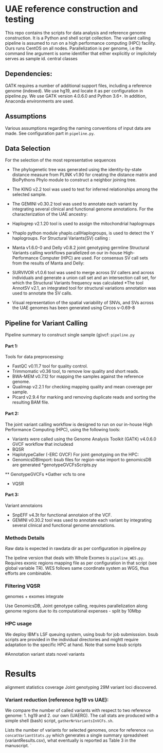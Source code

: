 # UAE reference construction and testing
This repo contains the scripts for data analysis and reference genome construction.
It is a Python and shell script collection.
The variant calling pipeline is assumed to run on a high performance computing (HPC) facility. Ours runs CentOS on all nodes. Parallelization is per genome, i.e the command line argument is some identifier that either explicitly or implicitely serves as sample id.
central classes

## Dependencies:
GATK requires a number of additional support files, including a reference genome (indexed).
We use hg19, and locate it as per configuration in pipeline.py.
We use GATK version 4.0.6.0 and Python 3.6+. In addition, Anaconda environments are used.


## Assumptions
Various assumptions regarding the naming conventions of input data are made. See configuration part in `pipeline.py`.


## Data Selection
For the selection of the most representative sequences 
* The phylogenetic tree was generated using the identity-by-state distance measure from PLINK v1.90 for creating the distance matrix and BioPythons Phylo module to construct a neighbor joining tree. 
* The KING v2.2 tool was used to test for inferred relationships among the selected sample.
* The GEMINI v0.30.2 tool was used to annotate each variant by integrating several clinical and functional genome annotations.
For the characterization of the UAE ancestry: 
* Haplogrep v2.1.20 tool is  used to assign the mitochondrial haplogroups
* Yhaplo python module yhaplo.callHaplogroups, is used to detect the Y haplogroups.
For Structural Variants(SV) calling :
* Manta v1.6.0-0 and Delly v0.8.2 joint genotyping germline Structural Variants calling workflows parallelized on our in-house High-Performance Computer (HPC) are used.
For consensus SV call sets from the results of Manta and Delly:
* SURVIVOR v1.0.6 tool was used to merge across SV callers and across individuals and generate a union call set and an intersection call set, for which the Structural Variants frequency was calculated
*The tool AnnotSV v2.1, an integrated tool for structural variations annotation was used to annotate the SV calls.

* Visual representation of the spatial variability of SNVs, and SVs across the UAE genomes has been generated using Circos v-0.69-8

## Pipeline for Variant Calling

Pipeline summary to construct single sample (g)vcf:
`pipeline.py`

#### Part 1:
Tools for data preprocessing:
* FastQC v0.11.7 tool for quality control.
* Trimmomatic v0.36 tool, to remove low quality and short reads.
* BWA-MEM v0.7.12 for mapping the samples against the reference genome.
* Qualimap v2.2.1 for checking mapping quality and mean coverage per sample.
* Picard v2.9.4 for marking and removing duplicate reads and sorting the resulting BAM file.

#### Part 2:
The joint variant calling workflow is designed to run on our in-house High Performance Computing (HPC), using the following tools:

* Variants were called using the Genome Analysis Toolkit (GATK) v4.0.6.0 GVCF workflow that includesd
 * BQSR
 * HaplotypeCaller (-ERC GVCF)
For joint genotyping  on the HPC:
* GenomicsDBImport: bsub files for region-wise import to genomicsDB are generated 
*genotypeGVCFsScripts.py

 ** GenotypeGVCFs
 *Gather vcfs to one 
 * VQSR
#### Part 3:
Variant annotaions
* SnpEFF v4.3t for functional annotaion of the VCF.
* GEMINI v0.30.2 tool was used to annotate each variant by integrating several clinical and functional genome annotations.

### Methods Details

Raw data is expected in  rawdata dir as per configuration in pipeline.py

The ipeline version that deals with Whole Exomes is `pipeline_WES.py`.
Requires exonic regions mapping file as per configuration in that script (see global variable TR).
WES follows same coordinate system as WGS, thus efforts are combinable.

### Filtering VQSR 
genomes + exomes integrate 


Use GenomicsDB, Joint genotype calling, requires parallelization along genome regions due 
to its computational expenses - split by 10Mbp


### HPC usage
We deploy IBM's LSF queuing system, using bsub for job submisssion. 
bsub scripts are provided in the individual directories and mightt require adaptation to the specific HPC at hand. Note that some bsub scripts


#Annotation 
variant stats
novel variants


# Results
alignment statistics coverage
Joint genotyping
29M variant loci discovered.

### Variant reduction (reference hg19 vs UAE):
We compare the number of called variants with respect to two reference genome: 1. hg19 and 2. our own (UAERG).
The call stats are produced with a simple shell (bash) script, `gatherNrVariantsInVCFs.sh`.

Lists the number of variants for selected genomes, once for reference 
`run concatVariantStats.py`
which generates a single summary spreadsheet (variantResults.csv), what eventually is reported as Table 3 in the manuscript.
`     
